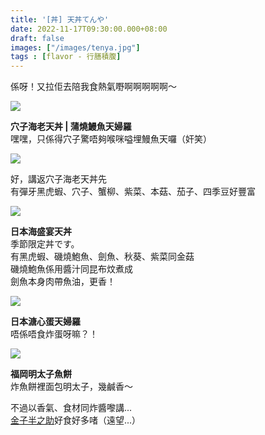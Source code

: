 ```yaml
---
title: '[丼] 天丼てんや'
date: 2022-11-17T09:30:00.000+08:00
draft: false
images: ["/images/tenya.jpg"]
tags : [flavor - 行膳積腹]
---
```


係呀！又拉佢去陪我食熱氣嘢啊啊啊啊啊～  

![](/images/tenya1.jpg)

**穴子海老天丼 | 蒲燒鰻魚天婦羅**  
嘿嘿，只係得穴子驚唔夠喉咪嗌埋鰻魚天囉（奸笑）  

![](/images/tenya.jpg)

好，講返穴子海老天丼先  
有彈牙黑虎蝦、穴子、蟹柳、紫菜、本菇、茄子、四季豆好豐富  

![](/images/tenya2.jpg)

**日本海盛宴天丼**  
季節限定丼です。  
有黑虎蝦、磯燒鮑魚、劍魚、秋葵、紫菜同金菇  
磯燒鮑魚係用醬汁同昆布炆煮成    
劍魚本身肉帶魚油，更香！    

![](/images/tenya3.jpg)

**日本溏心蛋天婦羅**  
唔係唔食炸蛋呀嘛？！  

![](/images/tenya4.jpg)

**福岡明太子魚餅**  
炸魚餅裡面包明太子，幾鹹香～  
  
不過以香氣、食材同炸醬嚟講...  
[金子半之助](https://hidie.net/kanekohannosuke/)好食好多啫（遠望...）
